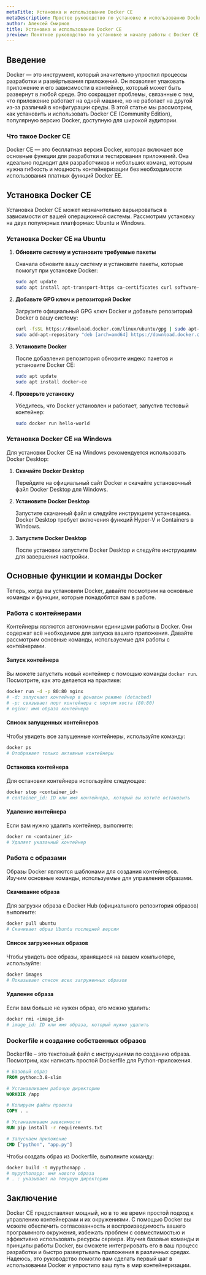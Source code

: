 ```yaml
---
metaTitle: Установка и использование Docker CE
metaDescription: Простое руководство по установке и использованию Docker CE для создания контейнеризованных приложений. Узнайте, как Docker меняет подход к разработке и развёртыванию приложений
author: Алексей Смирнов
title: Установка и использование Docker CE
preview: Понятное руководство по установке и началу работы с Docker CE. Исследуйте, как вы можете использовать Docker для эффективного создания и управления контейнерами в ваших проектах
---
```


## Введение

Docker — это инструмент, который значительно упростил процессы разработки и развёртывания приложений. Он позволяет упаковать приложение и его зависимости в контейнер, который может быть развернут в любой среде. Это сокращает проблемы, связанные с тем, что приложение работает на одной машине, но не работает на другой из-за различий в конфигурации среды. В этой статье мы рассмотрим, как установить и использовать Docker CE (Community Edition), популярную версию Docker, доступную для широкой аудитории.

### Что такое Docker CE

Docker CE — это бесплатная версия Docker, которая включает все основные функции для разработки и тестирования приложений. Она идеально подходит для разработчиков и небольших команд, которым нужна гибкость и мощность контейнеризации без необходимости использования платных функций Docker EE.

## Установка Docker CE

Установка Docker CE может незначительно варьироваться в зависимости от вашей операционной системы. Рассмотрим установку на двух популярных платформах: Ubuntu и Windows.

### Установка Docker CE на Ubuntu

1. **Обновите систему и установите требуемые пакеты**

   Сначала обновите вашу систему и установите пакеты, которые помогут при установке Docker:

   ```bash
   sudo apt update
   sudo apt install apt-transport-https ca-certificates curl software-properties-common
   ```

2. **Добавьте GPG ключ и репозиторий Docker**

   Загрузите официальный GPG ключ Docker и добавьте репозиторий Docker в вашу систему:

   ```bash
   curl -fsSL https://download.docker.com/linux/ubuntu/gpg | sudo apt-key add -
   sudo add-apt-repository "deb [arch=amd64] https://download.docker.com/linux/ubuntu $(lsb_release -cs) stable"
   ```

3. **Установите Docker**

   После добавления репозитория обновите индекс пакетов и установите Docker CE:

   ```bash
   sudo apt update
   sudo apt install docker-ce
   ```

4. **Проверьте установку**

   Убедитесь, что Docker установлен и работает, запустив тестовый контейнер:

   ```bash
   sudo docker run hello-world
   ```

### Установка Docker CE на Windows

Для установки Docker CE на Windows рекомендуется использовать Docker Desktop:

1. **Скачайте Docker Desktop**

   Перейдите на официальный сайт Docker и скачайте установочный файл Docker Desktop для Windows.

2. **Установите Docker Desktop**

   Запустите скачанный файл и следуйте инструкциям установщика. Docker Desktop требует включения функций Hyper-V и Containers в Windows.

3. **Запустите Docker Desktop**

   После установки запустите Docker Desktop и следуйте инструкциям для завершения настройки.

## Основные функции и команды Docker

Теперь, когда вы установили Docker, давайте посмотрим на основные команды и функции, которые понадобятся вам в работе.

### Работа с контейнерами

Контейнеры являются автономными единицами работы в Docker. Они содержат всё необходимое для запуска вашего приложения. Давайте рассмотрим основные команды, используемые для работы с контейнерами.

#### Запуск контейнера

Вы можете запустить новый контейнер с помощью команды `docker run`. Посмотрите, как это делается на практике:

```bash
docker run -d -p 80:80 nginx
# -d: запускает контейнер в фоновом режиме (detached)
# -p: связывает порт контейнера с портом хоста (80:80)
# nginx: имя образа контейнера
```

#### Список запущенных контейнеров

Чтобы увидеть все запущенные контейнеры, используйте команду:

```bash
docker ps
# Отображает только активные контейнеры
```

#### Остановка контейнера

Для остановки контейнера используйте следующее:

```bash
docker stop <container_id>
# container_id: ID или имя контейнера, который вы хотите остановить
```

#### Удаление контейнера

Если вам нужно удалить контейнер, выполните:

```bash
docker rm <container_id>
# Удаляет указанный контейнер
```

### Работа с образами

Образы Docker являются шаблонами для создания контейнеров. Изучим основные команды, используемые для управления образами.

#### Скачивание образа

Для загрузки образа с Docker Hub (официального репозитория образов) выполните:

```bash
docker pull ubuntu
# Скачивает образ Ubuntu последней версии
```

#### Список загруженных образов

Чтобы увидеть все образы, хранящиеся на вашем компьютере, используйте:

```bash
docker images
# Показывает список всех загруженных образов
```

#### Удаление образа

Если вам больше не нужен образ, его можно удалить:

```bash
docker rmi <image_id>
# image_id: ID или имя образа, который нужно удалить
```

### Dockerfile и создание собственных образов

Dockerfile – это текстовый файл с инструкциями по созданию образа. Посмотрим, как написать простой Dockerfile для Python-приложения.

```dockerfile
# Базовый образ
FROM python:3.8-slim

# Устанавливаем рабочую директорию
WORKDIR /app

# Копируем файлы проекта
COPY . .

# Устанавливаем зависимости
RUN pip install -r requirements.txt

# Запускаем приложение
CMD ["python", "app.py"]
```

Чтобы создать образ из Dockerfile, выполните команду:

```bash
docker build -t mypythonapp .
# mypythonapp: имя нового образа
# . : указывает на текущую директорию
```

## Заключение

Docker CE предоставляет мощный, но в то же время простой подход к управлению контейнерами и их окружениями. С помощью Docker вы можете обеспечить согласованность и воспроизводимость вашего программного окружения, избежать проблем с совместимостью и эффективно использовать ресурсы сервера. Изучив базовые команды и принципы работы Docker, вы сможете интегрировать его в ваш процесс разработки и быстро развертывать приложения в различных средах. Надеюсь, это руководство помогло вам сделать первый шаг в использовании Docker и упростило ваш путь в мир контейнеризации.